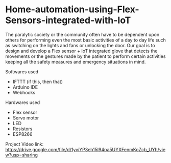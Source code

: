 # Home-automation-using-Flex-Sensors-integrated-with-IoT

The paralytic society or the community often have to be dependent upon others for performing even the most basic activities of a day to day life such as switching on the lights and fans or unlocking the door. Our goal is to design and develop a Flex sensor + IoT integrated glove that detects the movements or the gestures made by the patient to perform certain activities keeping all the safety measures and emergency situations in mind.

Softwares used
<ul>
  <li>IFTTT (if this, then that)</li>
  <li>Arduino IDE</li>
  <li>Webhooks</li>
</ul>
Hardwares used
<ul>
  <li>Flex sensor</li>
  <li>Servo motor</li>
  <li>LED</li>
  <li>Resistors</li>
  <li>ESP8266</li>
</ul>

Project Video link:
https://drive.google.com/file/d/1yviYP3eh15l94pa5UYXFenmKoZcb_UYh/view?usp=sharing
